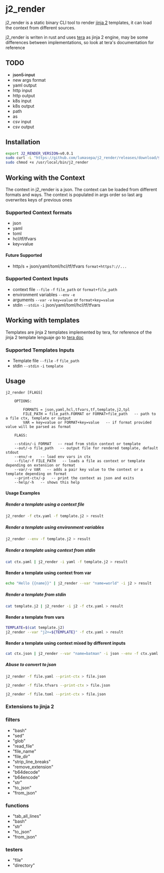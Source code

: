 # j2_render

j2_render is a static binary CLI tool to render [jinja 2]() templates, it can load the context from different sources.

j2_render is writen in rust and uses [tera]() as jinja 2 engine,
may be some differences between implementations, so look at tera's documentation for reference

## TODO

* ~~json5 input~~ 
* new args format
* yaml output
* http input
* http output
* k8s input
* k8s output
* path
* as
* csv input
* csv output

## Installation

```bash 
export J2_RENDER_VERSION=v0.0.1 
sudo curl -L "https://github.com/lumasepa/j2_render/releases/download/${J2_RENDER_VERSION}/j2_render_$(uname | tr '[:upper:]' '[:lower:]')_amd64" -o /usr/local/bin/j2_render
sudo chmod +x /usr/local/bin/j2_render
```

## Working with the Context

The context in j2_render is a json.
The context can be loaded from different formats and ways.
The context is populated in args order so last arg overwrites keys of previous ones

### Supported Context formats

* json
* yaml
* toml
* hcl/tf/tfvars
* key=value

#### Future Supported
* http/s + json/yaml/toml/hcl/tf/tfvars `format+https?://...`

### Supported Context Inputs

* context file `--file` `-f` `file_path` or `format+file_path`
* environment variables `--env` `-e`
* arguments `--var` `-v` `key=value` or `format+key=value`
* stdin `--stdin` `-i` json/yaml/toml/hcl/tf/tfvars

## Working with templates
Templates are jinja 2 templates implemented by tera, for reference of the jinja 2 template lenguaje go to [tera doc]()

### Supported Templates Inputs

* Template file `--file` `-f` `file_path` 
* stdin `--stdin` `-i` `template`

## Usage

```
j2_render [FLAGS]

    OPTIONS:

        FORMATS = json,yaml,hcl,tfvars,tf,template,j2,tpl
        FILE_PATH = file_path.FORMAT or FORMAT+file_path   -- path to a file ctx, template or output
        VAR = key=value or FORMAT+key=value   -- if format provided value will be parsed as format

    FLAGS:

    --stdin/-i FORMAT   -- read from stdin context or template
    --out/-o file_path   -- output file for rendered template, default stdout
    --env/-e    -- load env vars in ctx
    --file/-f FILE_PATH   -- loads a file as context or template depending on extension or format
    --var/-v VAR   -- adds a pair key value to the context or a template depending on format
    --print-ctx/-p   -- print the context as json and exits
    --help/-h   -- shows this help
```

#### Usage Examples

##### Render a template using a context file

```bash
j2_render -f ctx.yaml -f template.j2 > result
```

##### Render a template using environment variables

```bash
j2_render --env -f template.j2 > result
```

##### Render a template using context from stdin

```bash
cat ctx.yaml | j2_render -i yaml -f template.j2 > result
```

#### Render a template using context from var

```bash
echo "Hello {{name}}" | j2_render --var "name=world" -i j2 > result
```

##### Render a template from stdin 

```bash
cat template.j2 | j2_render -i j2 -f ctx.yaml > result
```

#### Render a template from vars

```bash
TEMPLATE=$(cat template.j2)
j2_render --var "j2+=${TEMPLATE}" -f ctx.yaml > result
```

#### Render a template using context mixed by different inputs

```bash
cat ctx.json | j2_render --var "name=batman" -i json --env -f ctx.yaml --var "json+list=[1,2,3]" -f template.j2 > result
```

##### Abuse to convert to json

```bash
j2_render -f file.yaml --print-ctx > file.json
```

```bash
j2_render -f file.tfvars --print-ctx > file.json
```

```bash
j2_render -f file.toml --print-ctx > file.json
```

### Extensions to jinja 2

### filters

* "bash"
* "sed"
* "glob"
* "read_file"
* "file_name"
* "file_dir"
* "strip_line_breaks"
* "remove_extension"
* "b64decode"
* "b64encode"
* "str"
* "to_json"
* "from_json"

### functions

* "tab_all_lines"
* "bash"
* "str"
* "to_json"
* "from_json"

### testers

* "file"
* "directory"



